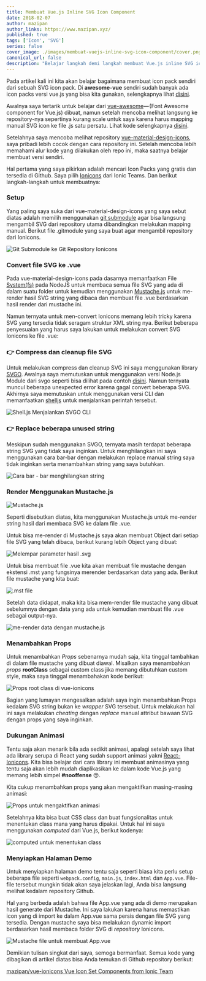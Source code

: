 ```yaml
---
title: Membuat Vue.js Inline SVG Icon Component
date: 2018-02-07
author: mazipan
author_links: https://www.mazipan.xyz/
published: true
tags: ['Icon', 'SVG']
series: false
cover_image: ./images/membuat-vuejs-inline-svg-icon-component/cover.png
canonical_url: false
description: "Belajar langkah demi langkah membuat Vue.js inline SVG icon component"
---
```


Pada artikel kali ini kita akan belajar bagaimana membuat icon pack sendiri dari sebuah SVG icon pack. Di **awesome-vue** sendiri sudah banyak ada icon packs versi vue.js yang bisa kita gunakan, selengkapnya lihat [disini](https://github.com/vuejs/awesome-vue#icons).

Awalnya saya tertarik untuk belajar dari [vue-awesome](https://github.com/Justineo/vue-awesome)— (Font Awesome component for Vue.js) dibuat, namun setelah mencoba melihat langsung ke repository-nya sepertinya kurang scale untuk saya karena harus mapping manual SVG icon ke file .js satu persatu. Lihat kode selengkapnya [disini](https://github.com/vuejs/awesome-vue#icons).

Setelahnya saya mencoba melihat repository [vue-material-design-icons](https://gitlab.com/robcresswell/vue-material-design-icons), saya pribadi lebih cocok dengan cara repository ini. Setelah mencoba lebih memahami alur kode yang dilakukan oleh repo ini, maka saatnya belajar membuat versi sendiri.

Hal pertama yang saya pikirkan adalah mencari Icon Packs yang gratis dan tersedia di Github. Saya pilih [Ionicons](https://github.com/ionic-team/ionicons) dari Ionic Teams. Dan berikut langkah-langkah untuk membuatnya:

### Setup

Yang paling saya suka dari vue-material-design-icons yang saya sebut diatas adalah memilih menggunakan [git submodule](https://git-scm.com/docs/git-submodule) agar bisa langsung mengambil SVG dari repository utama dibandingkan melakukan mapping manual. Berikut file .gitmodule yang saya buat agar mengambil repository dari Ionicons.

![Git Submodule ke Git Repository Ionicons](./images/membuat-vuejs-inline-svg-icon-component/01.png)

### Convert file SVG ke .vue

Pada vue-material-design-icons pada dasarnya memanfaatkan File [System(fs)](https://nodejs.org/api/fs.html) pada NodeJS untuk membaca semua file SVG yang ada di dalam suatu folder untuk kemudian menggunakan [Mustache.js](https://github.com/janl/mustache.js/) untuk me-render hasil SVG string yang dibaca dan membuat file .vue berdasarkan hasil render dari mustache ini.

Namun ternyata untuk men-convert Ionicons memang lebih tricky karena SVG yang tersedia tidak seragam struktur XML string nya. Berikut beberapa penyesuaian yang harus saya lakukan untuk melakukan convert SVG Ionicons ke file .vue:

### 👉 Compress dan cleanup file SVG

Untuk melakukan compress dan cleanup SVG ini saya menggunakan library [SVGO](https://github.com/svg/svgo). Awalnya saya memutuskan untuk menggunakan versi Node.js Module dari svgo seperti bisa dilihat pada contoh [disini](https://github.com/svg/svgo/blob/master/examples/test.js). Namun ternyata muncul beberapa unexpected error karena gagal convert beberapa SVG. Akhirnya saya memutuskan untuk menggunakan versi CLI dan memanfaatkan [shelljs](https://github.com/shelljs/shelljs) untuk menjalankan perintah tersebut.

![Shell.js Menjalankan SVGO CLI](./images/membuat-vuejs-inline-svg-icon-component/02.png)

### 👉 Replace beberapa unused string

Meskipun sudah menggunakan SVGO, ternyata masih terdapat beberapa string SVG yang tidak saya inginkan. Untuk menghilangkan ini saya menggunakan cara bar-bar dengan melakukan replace manual string saya tidak inginkan serta menambahkan string yang saya butuhkan.

![Cara bar - bar menghilangkan string](./images/membuat-vuejs-inline-svg-icon-component/03.png)

### Render Menggunakan Mustache.js

![Mustache.js](./images/membuat-vuejs-inline-svg-icon-component/04.gif)

Seperti disebutkan diatas, kita menggunakan Mustache.js untuk me-render string hasil dari membaca SVG ke dalam file .vue.

Untuk bisa me-render di Mustache.js saya akan membuat Object dari setiap file SVG yang telah dibaca, berikut kurang lebih Object yang dibuat:

![Melempar parameter hasil .svg](./images/membuat-vuejs-inline-svg-icon-component/05.png)

Untuk bisa membuat file .vue kita akan membuat file mustache dengan ekstensi .mst yang fungsinya merender berdasarkan data yang ada. Berikut file mustache yang kita buat:

![.mst file](./images/membuat-vuejs-inline-svg-icon-component/06.png)

Setelah data didapat, maka kita bisa mem-render file mustache yang dibuat sebelumnya dengan data yang ada untuk kemudian membuat file .vue sebagai output-nya.

![me-render data dengan mustache.js](./images/membuat-vuejs-inline-svg-icon-component/07.png)

### Menambahkan Props

Untuk menambahkan *Props* sebenarnya mudah saja, kita tinggal tambahkan di dalam file mustache yang dibuat diawal. Misalkan saya menambahkan *props* **rootClass** sebagai custom class jika memang dibutuhkan custom style, maka saya tinggal menambahakan kode berikut:

![Props root class di vue-ionicons](./images/membuat-vuejs-inline-svg-icon-component/08.png)

Bagian yang lumayan mengesalkan adalah saya ingin menambahkan Props kedalam SVG string bukan ke *wrapper* SVG tersebut. Untuk melakukan hal ini saya melakukan *cheating* dengan *replace* manual attribut bawaan SVG dengan props yang saya inginkan.

### Dukungan Animasi

Tentu saja akan menarik bila ada sedikit animasi, apalagi setelah saya lihat ada library serupa di React yang sudah support animasi yakni [React-Ionicons](https://zamarrowski.github.io/react-ionicons/). Kita bisa belajar dari cara library ini membuat animasinya yang tentu saja akan lebih mudah diaplikasikan ke dalam kode Vue.js yang memang lebih simpel **#nooffense** 😙.

Kita cukup menambahkan props yang akan mengaktifkan masing-masing animasi:

![Props untuk mengaktifkan animasi](./images/membuat-vuejs-inline-svg-icon-component/09.png)

Setelahnya kita bisa buat CSS class dan buat fungsionalitas untuk menentukan class mana yang harus dipakai. Untuk hal ini saya menggunakan *computed* dari Vue.js, berikut kodenya:

![computed untuk menentukan class](./images/membuat-vuejs-inline-svg-icon-component/11.png)

### Menyiapkan Halaman Demo

Untuk menyiapkan halaman demo tentu saja seperti biasa kita perlu setup beberapa file seperti `webpack.config`, `main.js`, `index.html` dan `App.vue`. File-file tersebut mungkin tidak akan saya jelaskan lagi, Anda bisa langsung melihat kedalam repository Github.

Hal yang berbeda adalah bahwa file App.vue yang ada di demo merupakan hasil generate dari Mustache. Ini saya lakukan karena harus memastikan icon yang di import ke dalam App.vue sama persis dengan file SVG yang tersedia. Dengan mustache saya bisa melakukan dynamic import berdasarkan hasil membaca folder SVG di *repository* Ionicons.

![Mustache file untuk membuat App.vue](./images/membuat-vuejs-inline-svg-icon-component/10.png)

Demikian tulisan singkat dari saya, semoga bermanfaat. Semua kode yang dibagikan di artikel diatas bisa Anda temukan di Github repository berikut:

[mazipan/vue-ionicons Vue Icon Set Components from Ionic Team](https://github.com/mazipan/vue-ionicons)
